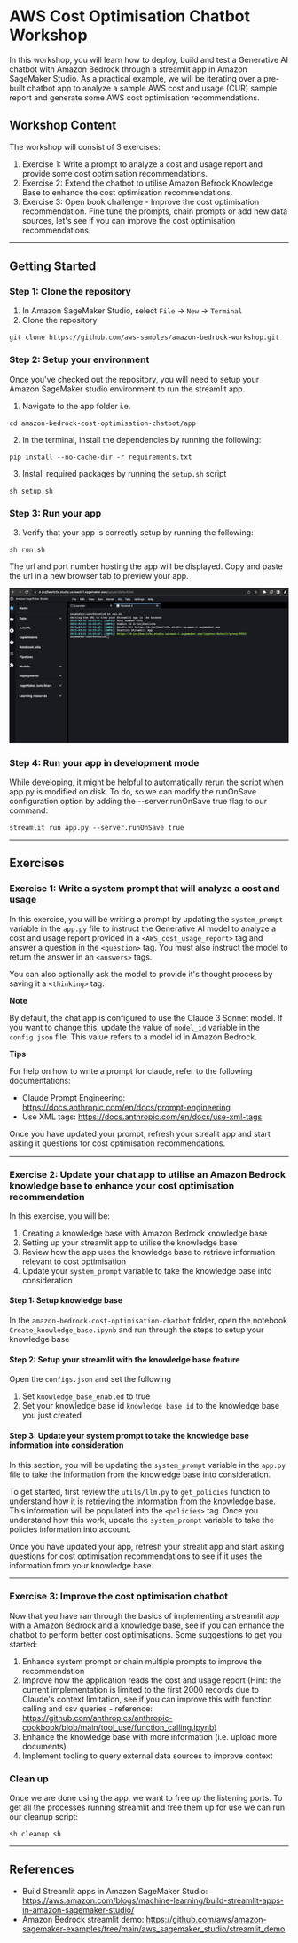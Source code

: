 # AWS Cost Optimisation Chatbot Workshop

In this workshop, you will learn how to deploy, build and test a Generative AI chatbot with Amazon Bedrock through a streamlit app in Amazon SageMaker Studio. 
As a practical example, we will be iterating over a pre-built chatbot app to analyze a sample AWS cost and usage (CUR) sample report and generate some AWS cost optimisation recommendations.

## Workshop Content
The workshop will consist of 3 exercises:
1. Exercise 1: Write a prompt to analyze a cost and usage report and provide some cost optimisation recommendations.
2. Exercise 2: Extend the chatbot to utilise Amazon Befrock Knowledge Base to enhance the cost optimisation recommendations.
3. Exercise 3: Open book challenge - Improve the cost optimisation recommendation. Fine tune the prompts, chain prompts or add new data sources, let's see if you can improve the cost optimisation recommendations.

---

## Getting Started

### Step 1: Clone the repository
1. In Amazon SageMaker Studio, select `File` -> `New` -> `Terminal`
2. Clone the repository
```
git clone https://github.com/aws-samples/amazon-bedrock-workshop.git
```

### Step 2: Setup your environment
Once you've checked out the repository, you will need to setup your Amazon SageMaker studio environment to run the streamlit app.

1. Navigate to the app folder i.e. 
```
cd amazon-bedrock-cost-optimisation-chatbot/app
```
2. In the terminal, install the dependencies by running the following:

```
pip install --no-cache-dir -r requirements.txt
```
3. Install required packages by running the `setup.sh` script
```
sh setup.sh
```

### Step 3: Run your app
3. Verify that your app is correctly setup by running the following:

```
sh run.sh
```

The url and port number hosting the app will be displayed. Copy and paste the url in a new browser tab to preview your app.

![run.sh](./images/streamlit-demo-1.png)

### Step 4: Run your app in development mode
While developing, it might be helpful to automatically rerun the script when app.py is modified on disk. To do, so we can modify the runOnSave configuration option by adding the --server.runOnSave true flag to our command:

```
streamlit run app.py --server.runOnSave true
```
---
## Exercises

### Exercise 1: Write a system prompt that will analyze a cost and usage

In this exercise, you will be writing a prompt by updating the `system_prompt` variable in the `app.py` file to instruct the Generative AI model to analyze a cost and usage report provided in a `<AWS_cost_usage_report>` tag and answer a question in the `<question>` tag. You must also instruct the model to return the answer in an `<answers>` tags.

You can also optionally ask the model to provide it's thought process by saving it a `<thinking>` tag.

**Note** 

By default, the chat app is configured to use the Claude 3 Sonnet model. If you want to change this, update the value of `model_id` variable in the `config.json` file. This value refers to a model id in Amazon Bedrock.

**Tips**

For help on how to write a prompt for claude, refer to the following documentations:

- Claude Prompt Engineering: https://docs.anthropic.com/en/docs/prompt-engineering
- Use XML tags: https://docs.anthropic.com/en/docs/use-xml-tags

Once you have updated your prompt, refresh your strealit app and start asking it questions for cost optimisation recommendations.

---

### Exercise 2: Update your chat app to utilise an Amazon Bedrock knowledge base to enhance your cost optimisation recommendation
    
In this exercise, you will be:

1. Creating a knowledge base with Amazon Bedrock knowledge base
2. Setting up your streamlit app to utilise the knowledge base
3. Review how the app uses the knowledge base to retrieve information relevant to cost optimisation
4. Update your `system_prompt` variable to take the knowledge base into consideration
    
    
#### Step 1: Setup knowledge base
    
In the `amazon-bedrock-cost-optimisation-chatbot` folder, open the notebook `Create_knowledge_base.ipynb` and run through the steps to setup your knowledge base

#### Step 2: Setup your streamlit with the knowledge base feature

Open the `configs.json` and set the following

1. Set `knowledge_base_enabled` to true
2. Set your knowledge base id `knowledge_base_id` to the knowledge base you just created

#### Step 3: Update your system prompt to take the knowledge base information into consideration

In this section, you will be updating the `system_prompt` variable in the `app.py` file to take the information from the knowledge base into consideration. 

To get started, first review the `utils/llm.py` to `get_policies` function to understand how it is retrieving the information from the knowledge base. This information will be populated into the `<policies>` tag. Once you understand how this work, update the `system_prompt` variable to take the policies information into account.

Once you have updated your app, refresh your strealit app and start asking questions for cost optimisation recommendations to see if it uses the information from your knowledge base.

---

### Exercise 3: Improve the cost optimisation chatbot

Now that you have ran through the basics of implementing a streamlit app with a Amazon Bedrock and a knowledge base, see if you can enhance the chatbot to perform better cost optimisations. Some suggestions to get you started:

1. Enhance system prompt or chain multiple prompts to improve the recommendation
2. Improve how the application reads the cost and usage report (Hint: the current implementation is limited to the first 2000 records due to Claude's context limitation, see if you can improve this with function calling and csv queries - reference: https://github.com/anthropics/anthropic-cookbook/blob/main/tool_use/function_calling.ipynb)
3. Enhance the knowledge base with more information (i.e. upload more documents)
4. Implement tooling to query external data sources to improve context

### Clean up
Once we are done using the app, we want to free up the listening ports. To get all the processes running streamlit and free them up for use we can run our cleanup script: 
```
sh cleanup.sh
```

---

## References

 - Build Streamlit apps in Amazon SageMaker Studio: https://aws.amazon.com/blogs/machine-learning/build-streamlit-apps-in-amazon-sagemaker-studio/
 - Amazon Bedrock streamlit demo: https://github.com/aws/amazon-sagemaker-examples/tree/main/aws_sagemaker_studio/streamlit_demo
